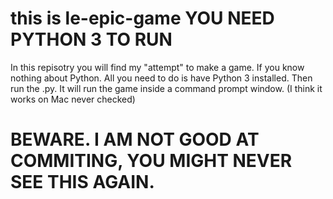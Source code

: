 # this is le-epic-game YOU NEED PYTHON 3 TO RUN
In this repisotry you will find my "attempt" to make a game.
If you know nothing about Python. All you need to do is have
Python 3 installed. Then run the .py. It will run the game
inside a command prompt window. (I think it works on Mac never checked)
# BEWARE. I AM NOT GOOD AT COMMITING, YOU MIGHT NEVER SEE THIS AGAIN.
